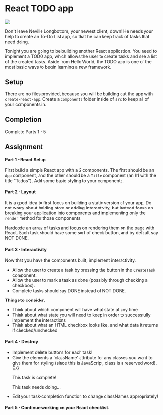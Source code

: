 # React TODO app

![](https://media.giphy.com/media/GuDI9sLsiRNqU/giphy.gif)

Don't leave Neville Longbottom, your newest client, down! He needs your help to create an To-Do List app, so that he can keep track of tasks that need doing.

Tonight you are going to be building another React application. You need to implement a TODO app, which allows the user to create tasks and see a list of the created tasks. Aside from Hello World, the TODO app is one of the most basic ways to begin learning a new framework.

## Setup

There are no files provided, because you will be building out the
 app with `create-react-app`. 
Create a `components` folder inside of `src` to keep all of your components in. 

## Completion

Complete Parts 1 - 5

## Assignment

#### Part 1 - React Setup

First build a simple React app with a 2 components. The first should be an `App` component, and the other should be a `Title` component (an h1 with the title "Todos"). Add some basic styling to your components. 

#### Part 2 - Layout

It is a good idea to first focus on building a static version of your
app. Do not worry about holding state or adding interactivity, but
instead focus on breaking your application into components and
implementing only the `render` method for those components.

Hardcode an array of tasks and focus on rendering them on the page with
React. Each task should have some sort of check button, and by default say NOT DONE.

#### Part 3 - Interactivity

Now that you have the components built, implement interactivity.

- Allow the user to create a task by pressing the button in the
`CreateTask` component.
- Allow the user to mark a task as done (possibly through checking a checkbox).
- Complete tasks should say DONE instead of NOT DONE.

**Things to consider:**
- Think about which component will have what state at any time
- Think about what state you will need to keep in order to successfully implement the interactions
- Think about what an HTML checkbox looks like, and what data it returns if checked/unchecked

#### Part 4 - Destroy

* Implement delete buttons for each task!
* Give the elements a 'className' attribute for any classes you want to give them for styling (since this is JavaScript, class is a reserved word). E.G:
  <p className="done">This task is complete!</p>
  <p className="not-done">This task needs doing...</p>
* Edit your task-completion function to change classNames appropriately!

#### Part 5 - Continue working on your React checklist. 
